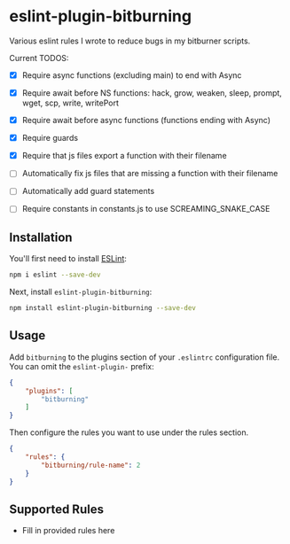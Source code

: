 # eslint-plugin-bitburning

Various eslint rules I wrote to reduce bugs in my bitburner scripts.

Current TODOS:

- [x] Require async functions (excluding main) to end with Async
- [x] Require await before NS functions: hack, grow, weaken, sleep, prompt, wget, scp, write, writePort
- [x] Require await before async functions (functions ending with Async)
- [x] Require guards
- [x] Require that js files export a function with their filename
- [ ] Automatically fix js files that are missing a function with their filename
- [ ] Automatically add guard statements
- [ ] Require constants in constants.js to use SCREAMING_SNAKE_CASE



## Installation

You'll first need to install [ESLint](https://eslint.org/):

```sh
npm i eslint --save-dev
```

Next, install `eslint-plugin-bitburning`:

```sh
npm install eslint-plugin-bitburning --save-dev
```

## Usage

Add `bitburning` to the plugins section of your `.eslintrc` configuration file. You can omit the `eslint-plugin-` prefix:

```json
{
    "plugins": [
        "bitburning"
    ]
}
```


Then configure the rules you want to use under the rules section.

```json
{
    "rules": {
        "bitburning/rule-name": 2
    }
}
```

## Supported Rules

* Fill in provided rules here


